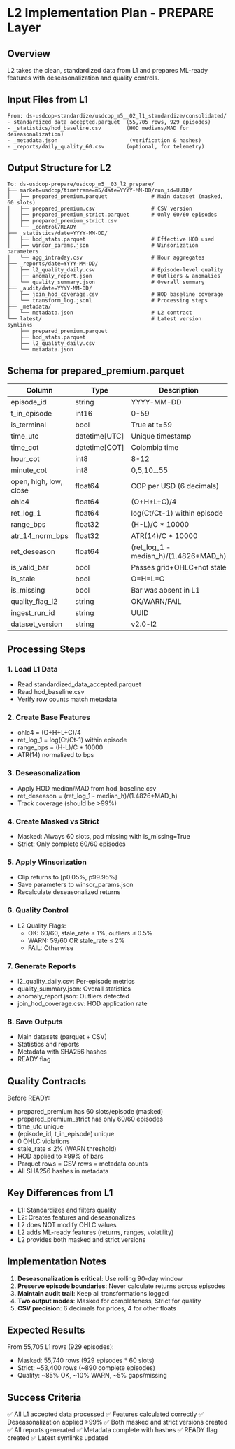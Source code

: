 # L2 Implementation Plan - PREPARE Layer

## Overview
L2 takes the clean, standardized data from L1 and prepares ML-ready features with deseasonalization and quality controls.

## Input Files from L1
```
From: ds-usdcop-standardize/usdcop_m5__02_l1_standardize/consolidated/
- standardized_data_accepted.parquet  (55,705 rows, 929 episodes)
- _statistics/hod_baseline.csv        (HOD medians/MAD for deseasonalization)
- _metadata.json                       (verification & hashes)
- _reports/daily_quality_60.csv       (optional, for telemetry)
```

## Output Structure for L2
```
To: ds-usdcop-prepare/usdcop_m5__03_l2_prepare/
├── market=usdcop/timeframe=m5/date=YYYY-MM-DD/run_id=UUID/
│   ├── prepared_premium.parquet              # Main dataset (masked, 60 slots)
│   ├── prepared_premium.csv                  # CSV version
│   ├── prepared_premium_strict.parquet       # Only 60/60 episodes
│   ├── prepared_premium_strict.csv
│   └── _control/READY
├── _statistics/date=YYYY-MM-DD/
│   ├── hod_stats.parquet                     # Effective HOD used
│   ├── winsor_params.json                    # Winsorization parameters
│   └── agg_intraday.csv                      # Hour aggregates
├── _reports/date=YYYY-MM-DD/
│   ├── l2_quality_daily.csv                  # Episode-level quality
│   ├── anomaly_report.json                   # Outliers & anomalies
│   └── quality_summary.json                  # Overall summary
├── _audit/date=YYYY-MM-DD/
│   ├── join_hod_coverage.csv                 # HOD baseline coverage
│   └── transform_log.jsonl                   # Processing steps
├── _metadata/
│   └── metadata.json                         # L2 contract
└── latest/                                   # Latest version symlinks
    ├── prepared_premium.parquet
    ├── hod_stats.parquet
    ├── l2_quality_daily.csv
    └── metadata.json
```

## Schema for prepared_premium.parquet

| Column | Type | Description |
|--------|------|-------------|
| episode_id | string | YYYY-MM-DD |
| t_in_episode | int16 | 0-59 |
| is_terminal | bool | True at t=59 |
| time_utc | datetime[UTC] | Unique timestamp |
| time_cot | datetime[COT] | Colombia time |
| hour_cot | int8 | 8-12 |
| minute_cot | int8 | 0,5,10...55 |
| open, high, low, close | float64 | COP per USD (6 decimals) |
| ohlc4 | float64 | (O+H+L+C)/4 |
| ret_log_1 | float64 | log(Ct/Ct-1) within episode |
| range_bps | float32 | (H-L)/C * 10000 |
| atr_14_norm_bps | float32 | ATR(14)/C * 10000 |
| ret_deseason | float64 | (ret_log_1 - median_h)/(1.4826*MAD_h) |
| is_valid_bar | bool | Passes grid+OHLC+not stale |
| is_stale | bool | O=H=L=C |
| is_missing | bool | Bar was absent in L1 |
| quality_flag_l2 | string | OK/WARN/FAIL |
| ingest_run_id | string | UUID |
| dataset_version | string | v2.0-l2 |

## Processing Steps

### 1. Load L1 Data
- Read standardized_data_accepted.parquet
- Read hod_baseline.csv
- Verify row counts match metadata

### 2. Create Base Features
- ohlc4 = (O+H+L+C)/4
- ret_log_1 = log(Ct/Ct-1) within episode
- range_bps = (H-L)/C * 10000
- ATR(14) normalized to bps

### 3. Deseasonalization
- Apply HOD median/MAD from hod_baseline.csv
- ret_deseason = (ret_log_1 - median_h)/(1.4826*MAD_h)
- Track coverage (should be >99%)

### 4. Create Masked vs Strict
- Masked: Always 60 slots, pad missing with is_missing=True
- Strict: Only complete 60/60 episodes

### 5. Apply Winsorization
- Clip returns to [p0.05%, p99.95%]
- Save parameters to winsor_params.json
- Recalculate deseasonalized returns

### 6. Quality Control
- L2 Quality Flags:
  - OK: 60/60, stale_rate ≤ 1%, outliers ≤ 0.5%
  - WARN: 59/60 OR stale_rate ≤ 2%
  - FAIL: Otherwise

### 7. Generate Reports
- l2_quality_daily.csv: Per-episode metrics
- quality_summary.json: Overall statistics
- anomaly_report.json: Outliers detected
- join_hod_coverage.csv: HOD application rate

### 8. Save Outputs
- Main datasets (parquet + CSV)
- Statistics and reports
- Metadata with SHA256 hashes
- READY flag

## Quality Contracts

Before READY:
- prepared_premium has 60 slots/episode (masked)
- prepared_premium_strict has only 60/60 episodes
- time_utc unique
- (episode_id, t_in_episode) unique
- 0 OHLC violations
- stale_rate ≤ 2% (WARN threshold)
- HOD applied to ≥99% of bars
- Parquet rows = CSV rows = metadata counts
- All SHA256 hashes in metadata

## Key Differences from L1
- L1: Standardizes and filters quality
- L2: Creates features and deseasonalizes
- L2 does NOT modify OHLC values
- L2 adds ML-ready features (returns, ranges, volatility)
- L2 provides both masked and strict versions

## Implementation Notes

1. **Deseasonalization is critical**: Use rolling 90-day window
2. **Preserve episode boundaries**: Never calculate returns across episodes
3. **Maintain audit trail**: Keep all transformations logged
4. **Two output modes**: Masked for completeness, Strict for quality
5. **CSV precision**: 6 decimals for prices, 4 for other floats

## Expected Results

From 55,705 L1 rows (929 episodes):
- Masked: 55,740 rows (929 episodes * 60 slots)
- Strict: ~53,400 rows (~890 complete episodes)
- Quality: ~85% OK, ~10% WARN, ~5% gaps/missing

## Success Criteria

✅ All L1 accepted data processed
✅ Features calculated correctly
✅ Deseasonalization applied >99%
✅ Both masked and strict versions created
✅ All reports generated
✅ Metadata complete with hashes
✅ READY flag created
✅ Latest symlinks updated